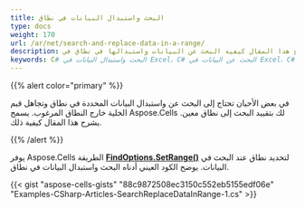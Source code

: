 ```yaml
---
title: البحث واستبدال البيانات في نطاق
type: docs
weight: 170
url: /ar/net/search-and-replace-data-in-a-range/
description: يوضح هذا المقال كيفية البحث عن البيانات واستبدالها في نطاق في Excel باستخدام رمز C#.
keywords: C# البحث واستبدال البيانات في Excel، C# البحث عن البيانات في Excel، C# البحث واستبدال البيانات في نطاق، C# البحث عن البيانات في نطاق، C# البحث في البيانات في نطاق، C# البحث في البيانات في النطاق، C# البحث في البيانات في Excel، C# البحث في البيانات في نطاق، البحث واستبدال البيانات في Excel باستخدام C#، البحث واستبدال البيانات في نطاق باستخدام C#، البحث واستبدال البيانات في نطاق باستخدام C#
---
```


{{% alert color="primary" %}}

في بعض الأحيان تحتاج إلى البحث عن واستبدال البيانات المحددة في نطاق وتجاهل قيم الخلية خارج النطاق المرغوب. يسمح Aspose.Cells لك بتقييد البحث إلى نطاق معين. يشرح هذا المقال كيفية ذلك.

{{% /alert %}}

يوفر Aspose.Cells الطريقة [**FindOptions.SetRange()**](https://reference.aspose.com/cells/net/aspose.cells/findoptions/methods/setrange) لتحديد نطاق عند البحث في البيانات. يوضح الكود العيني أدناه البحث واستبدال البيانات في نطاق.

{{< gist "aspose-cells-gists" "88c9872508ec3150c552eb5155edf06e" "Examples-CSharp-Articles-SearchReplaceDataInRange-1.cs" >}}
